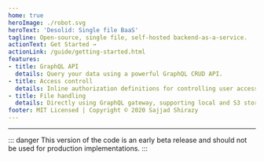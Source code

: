 ```yaml
---
home: true
heroImage: ./robot.svg
heroText: 'Desolid: Single file BaaS'
tagline: Open-source, single file, self-hosted backend-as-a-service.
actionText: Get Started →
actionLink: /guide/getting-started.html
features:
- title: GraphQL API
  details: Query your data using a powerful GraphQL CRUD API.
- title: Access controll
  details: Inline authorization definitions for controlling user accesses.
- title: File handling
  details: Directly using GraphQL gateway, supporting local and S3 storages
footer: MIT Licensed | Copyright © 2020 Sajjad Shirazy
---
```


---

::: danger
This version of the code is an early beta release and should not be used for production implementations.
:::